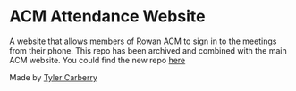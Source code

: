 # ACM Attendance Website

A website that allows members of Rowan ACM to sign in to the meetings from their phone. This repo has been archived and combined with the main ACM website. You could find the new repo [here](https://github.com/RowanACM/ACMApp)

Made by [Tyler Carberry](https://github.com/TylerCarberry)
